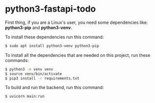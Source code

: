 # python3-fastapi-todo

First thing, if you are a Linux's user, you need some dependencies like: **python3-pip** and **python3-venv**.

To install these dependencies run this command:
```bash
$ sudo apt install python3-venv python3-pip
```

To install all the dependencies that are needed on this project, run these commands:
```bash
$ python3 -m venv venv
$ source venv/bin/activate
$ pip3 install -r requirements.txt
```

To build and run the backend, run this command:
```bash
$ uvicorn main:run
```
